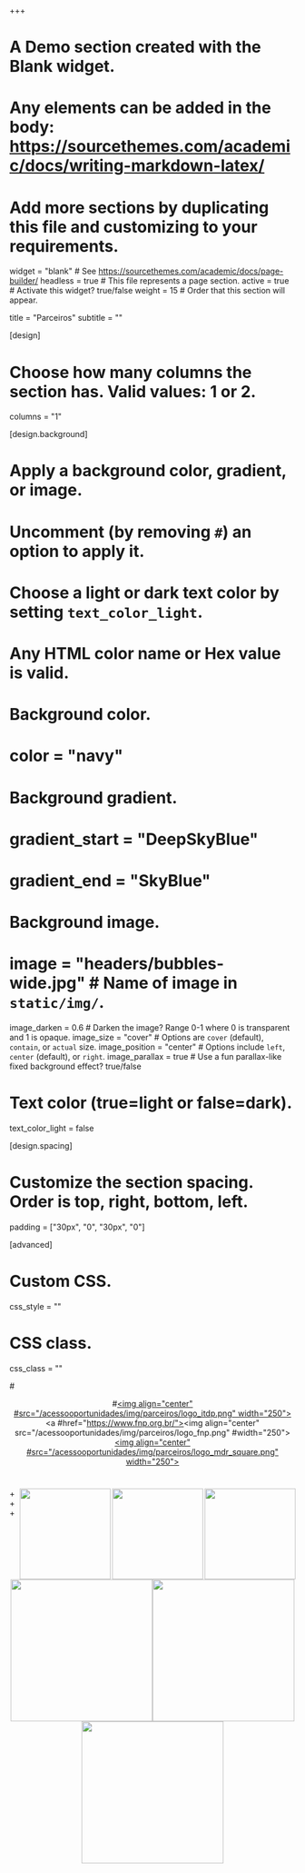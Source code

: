 +++
# A Demo section created with the Blank widget.
# Any elements can be added in the body: https://sourcethemes.com/academic/docs/writing-markdown-latex/
# Add more sections by duplicating this file and customizing to your requirements.

widget = "blank"  # See https://sourcethemes.com/academic/docs/page-builder/
headless = true  # This file represents a page section.
active = true  # Activate this widget? true/false
weight = 15  # Order that this section will appear.

title = "Parceiros"
subtitle = ""

[design]
# Choose how many columns the section has. Valid values: 1 or 2.
columns = "1"

[design.background]
# Apply a background color, gradient, or image.
#   Uncomment (by removing `#`) an option to apply it.
#   Choose a light or dark text color by setting `text_color_light`.
#   Any HTML color name or Hex value is valid.

# Background color.
# color = "navy"

# Background gradient.
# gradient_start = "DeepSkyBlue"
# gradient_end = "SkyBlue"

# Background image.
# image = "headers/bubbles-wide.jpg"  # Name of image in `static/img/`.
image_darken = 0.6  # Darken the image? Range 0-1 where 0 is transparent and 1 is opaque.
image_size = "cover"  #  Options are `cover` (default), `contain`, or `actual` size.
image_position = "center"  # Options include `left`, `center` (default), or `right`.
image_parallax = true  # Use a fun parallax-like fixed background effect? true/false

# Text color (true=light or false=dark).
text_color_light = false

[design.spacing]
# Customize the section spacing. Order is top, right, bottom, left.
padding = ["30px", "0", "30px", "0"]

[advanced]
# Custom CSS.
css_style = ""

# CSS class.
css_class = ""

#<p align="center">
#<a href="https://itdpbrasil.org/"><img align="center" #src="/acessooportunidades/img/parceiros/logo_itdp.png" width="250"></a><a #href="https://www.fnp.org.br/"><img align="center" src="/acessooportunidades/img/parceiros/logo_fnp.png" #width="250"></a> <a href="https://www.mdr.gov.br/"><img align="center" #src="/acessooportunidades/img/parceiros/logo_mdr_square.png" width="250"></a>
# </p>

# <img align="right" src="/acessooportunidades/img/parceiros/logo_itdp.png" width="160"> <img align="right" src="/acessooportunidades/img/parceiros/logo_fnp.png" width="160"> <img align="right" src="/acessooportunidades/img/parceiros/logo_mdr_square.png" width="160">
+++



<p align="center">
<a href="https://itdpbrasil.org/"><img align="center" src="/acessooportunidades/img/parceiros/logo_itdp.png" width="250"></a><a href="https://www.fnp.org.br/"><img align="center" src="/acessooportunidades/img/parceiros/logo_fnp.png" width="250"></a> <a href="https://www.mdr.gov.br/"><img align="center" src="/acessooportunidades/img/parceiros/logo_mdr_square.png" width="250"></a>
 </p>



